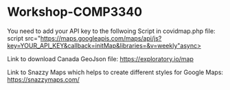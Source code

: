 # Workshop-COMP3340

You need to add your API key to the follwoing Script in covidmap.php file:
script src="https://maps.googleapis.com/maps/api/js?key=YOUR_API_KEY&callback=initMap&libraries=&v=weekly"async></script>

Link to download Canada GeoJson file: https://exploratory.io/map

Link to Snazzy Maps which helps to create different styles for Google Maps: https://snazzymaps.com/

